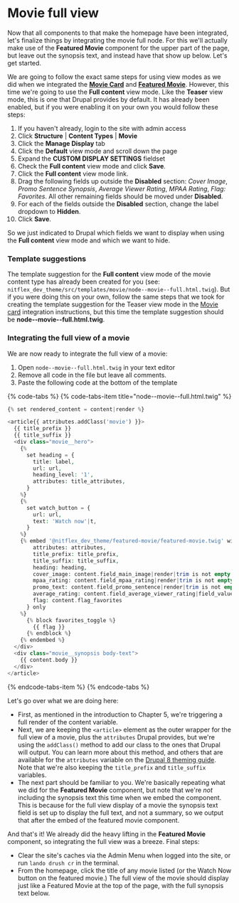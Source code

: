 # Movie full view

Now that all components to that make the homepage have been integrated, let's finalize things by integrating the movie full node. For this we'll actually make use of the **Featured Movie** component for the upper part of the page, but leave out the synopsis text, and instead have that show up below. Let's get started.

We are going to follow the exact same steps for using view modes as we did when we integrated the [**Movie Card**](https://mariohernandez.gitbooks.io/components-training/content/chapter5/integrate/movie.html) and [**Featured Movie**](https://mariohernandez.gitbooks.io/components-training/content/chapter5/integrate/featured-movie.html). However, this time we're going to use the **Full content** view mode. Like the **Teaser** view mode, this is one that Drupal provides by default. It has already been enabled, but if you were enabling it on your own you would follow these steps:

1. If you haven't already, login to the site with admin access
2. Click **Structure** \| **Content Types** \| **Movie**
3. Click the **Manage Display** tab
4. Click the **Default** view mode and scroll down the page
5. Expand the **CUSTOM DISPLAY SETTINGS** fieldset
6. Check the **Full content** view mode and click **Save**.
7. Click the **Full content** view mode link.
8. Drag the following fields up outside the **Disabled** section: _Cover Image_, _Promo Sentence_ _Synopsis_, _Average Viewer Rating_, _MPAA Rating_, _Flag: Favorites_. All other remaining fields should be moved under **Disabled**.
9. For each of the fields outside the **Disabled** section, change the label dropdown to **Hidden**.
10. Click **Save**.

So we just indicated to Drupal which fields we want to display when using the **Full content** view mode and which we want to hide.

### Template suggestions

The template suggestion for the **Full content** view mode of the movie content type has already been created for you \(see: `nitflex_dev_theme/src/templates/movie/node--movie--full.html.twig`\). But if you were doing this on your own, follow the same steps that we took for creating the template suggestion for the Teaser view mode in the [Movie card](movie-card.md#template-suggestions) integration instructions, but this time the  template suggestion should be **node--movie--full.html.twig**.

### Integrating the full view of a movie

We are now ready to integrate the full view of a movie:

1. Open `node--movie--full.html.twig` in your text editor
2. Remove all code in the file but leave all comments.
3. Paste the following code at the bottom of the template

{% code-tabs %}
{% code-tabs-item title="node--movie--full.html.twig" %}
```php
{% set rendered_content = content|render %}

<article{{ attributes.addClass('movie') }}>
  {{ title_prefix }}
  {{ title_suffix }}
  <div class="movie__hero">
    {%
      set heading = {
        title: label,
        url: url,
        heading_level: '1',
        attributes: title_attributes,
      }
    %}
    {%
      set watch_button = {
        url: url,
        text: 'Watch now'|t,
      }
    %}
    {% embed '@nitflex_dev_theme/featured-movie/featured-movie.twig' with {
        attributes: attributes,
        title_prefix: title_prefix,
        title_suffix: title_suffix,
        heading: heading,
        cover_image: content.field_main_image|render|trim is not empty ? content.field_main_image,
        mpaa_rating: content.field_mpaa_rating|render|trim is not empty ? content.field_mpaa_rating,
        promo_text: content.field_promo_sentence|render|trim is not empty ? content.field_promo_sentence,
        average_rating: content.field_average_viewer_rating|field_value,
        flag: content.flag_favorites
      } only
    %}
      {% block favorites_toggle %}
        {{ flag }}
      {% endblock %}
    {% endembed %}
  </div>
  <div class="movie__synopsis body-text">
    {{ content.body }}
  </div>
</article>
```
{% endcode-tabs-item %}
{% endcode-tabs %}

Let's go over what we are doing here:

* First, as mentioned in the introduction to Chapter 5, we're triggering a full render of the content variable.
* Next, we are keeping the `<article>` element as the outer wrapper for the full view of a movie, plus the `attributes` Drupal provides, but we're using the `addClass()` method to add our class to the ones that Drupal will output. You can learn more about this method, and others that are available for the `attributes` variable on the [Drupal 8 theming guide](https://www.drupal.org/docs/8/theming-drupal-8/using-attributes-in-templates). Note that we're also keeping the `title_prefix` and `title_suffix` variables.
* The next part should be familiar to you. We're basically repeating what we did for the **Featured Movie** component, but note that we're _not_ including the synopsis text this time when we embed the component. This is because for the full view display of a movie the synopsis text field is set up to display the full text, and not a summary, so we output that after the embed of the featured movie component.

And that's it! We already did the heavy lifting in the **Featured Movie** component, so integrating the full view was a breeze. Final steps:

* Clear the site's caches via the Admin Menu when logged into the site, or run `lando drush cr` in the terminal.
* From the homepage, click the title of any movie listed \(or the Watch Now button on the featured movie.\) The full view of the movie should display just like a Featured Movie at the top of the page, with the full synopsis text below.

